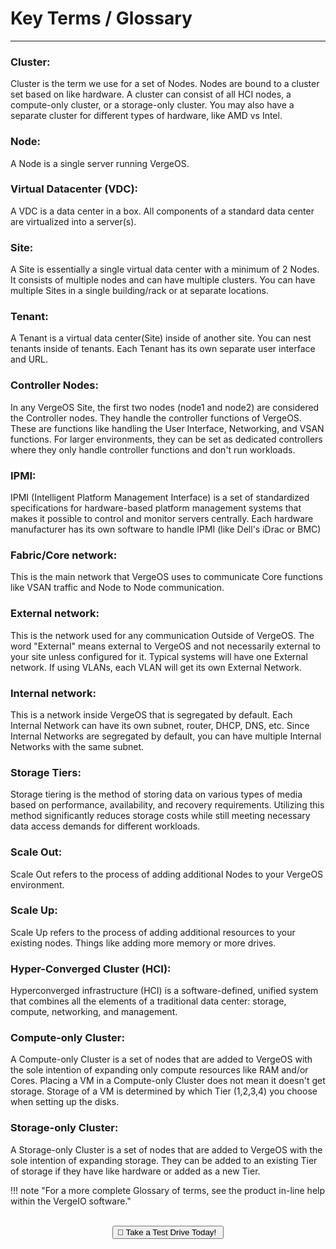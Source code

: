 # Key Terms / Glossary
***

### Cluster:
Cluster is the term we use for a set of Nodes. Nodes are bound to a cluster set based on like hardware. A cluster can consist of all HCI nodes, a compute-only cluster, or a storage-only cluster. You may also have a separate cluster for different types of hardware, like AMD vs Intel.


### Node:
A Node is a single server running VergeOS.


### Virtual Datacenter (VDC):
A VDC is a data center in a box. All components of a standard data center are virtualized into a server(s).


### Site:
A Site is essentially a single virtual data center with a minimum of 2 Nodes. It consists of multiple nodes and can have multiple clusters. You can have multiple Sites in a single building/rack or at separate locations.


### Tenant:
A Tenant is a virtual data center(Site) inside of another site. You can nest tenants inside of tenants. Each Tenant has its own separate user interface and URL.


### Controller Nodes:
In any VergeOS Site, the first two nodes (node1 and node2) are considered the Controller nodes. They handle the controller functions of VergeOS. These are functions like handling the User Interface, Networking, and VSAN functions. For larger environments, they can be set as dedicated controllers where they only handle controller functions and don't run workloads.


### IPMI:
IPMI (Intelligent Platform Management Interface) is a set of standardized specifications for hardware-based platform management systems that makes it possible to control and monitor servers centrally. Each hardware manufacturer has its own software to handle IPMI (like Dell's iDrac or BMC)


### Fabric/Core network:
This is the main network that VergeOS uses to communicate Core functions like VSAN traffic and Node to Node communication.


### External network:
This is the network used for any communication Outside of VergeOS. The word "External" means external to VergeOS and not necessarily external to your site unless configured for it. Typical systems will have one External network. If using VLANs, each VLAN will get its own External Network.


### Internal network:
This is a network inside VergeOS that is segregated by default. Each Internal Network can have its own subnet, router, DHCP, DNS, etc. Since Internal Networks are segregated by default, you can have multiple Internal Networks with the same subnet.


### Storage Tiers:
Storage tiering is the method of storing data on various types of media based on performance, availability, and recovery requirements. Utilizing this method significantly reduces storage costs while still meeting necessary data access demands for different workloads.


### Scale Out:
Scale Out refers to the process of adding additional Nodes to your VergeOS environment.


### Scale Up:
Scale Up refers to the process of adding additional resources to your existing nodes. Things like adding more memory or more drives.


### Hyper-Converged Cluster (HCI):
Hyperconverged infrastructure (HCI) is a software-defined, unified system that combines all the elements of a traditional data center: storage, compute, networking, and management.


### Compute-only Cluster:
A Compute-only Cluster is a set of nodes that are added to VergeOS with the sole intention of expanding only compute resources like RAM and/or Cores. Placing a VM in a Compute-only Cluster does not mean it doesn't get storage. Storage of a VM is determined by which Tier (1,2,3,4) you choose when setting up the disks.


### Storage-only Cluster:
A Storage-only Cluster is a set of nodes that are added to VergeOS with the sole intention of expanding storage. They can be added to an existing Tier of storage if they have like hardware or added as a new Tier.  

!!! note "For a more complete Glossary of terms, see the product in-line help within the VergeIO software."
    

<br>
<div style="text-align:center">
  <a href="https://www.verge.io/test-drive"><button class="button-orange">🚗 Take a Test Drive Today! </button></a>
</div>